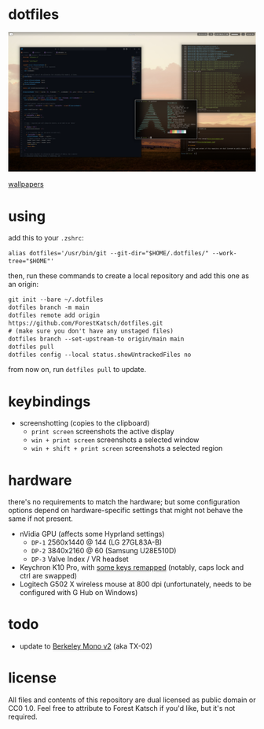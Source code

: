 # dotfiles

![example of this setup](pictures/example.png)

[wallpapers](pictures/)

# using

add this to your `.zshrc`:
```
alias dotfiles='/usr/bin/git --git-dir="$HOME/.dotfiles/" --work-tree="$HOME"'
```

then, run these commands to create a local repository and add this one as an origin:

```
git init --bare ~/.dotfiles
dotfiles branch -m main
dotfiles remote add origin https://github.com/ForestKatsch/dotfiles.git
# (make sure you don't have any unstaged files)
dotfiles branch --set-upstream-to origin/main main
dotfiles pull
dotfiles config --local status.showUntrackedFiles no
```

from now on, run `dotfiles pull` to update.

# keybindings

- screenshotting (copies to the clipboard)
  - `print screen` screenshots the active display
  - `win + print screen` screenshots a selected window
  - `win + shift + print screen` screenshots a selected region

# hardware

there's no requirements to match the hardware; but some configuration options depend on hardware-specific settings that might not behave the same if not present.

- nVidia GPU (affects some Hyprland settings)
  - `DP-1` 2560x1440 @ 144 (LG 27GL83A-B)
  - `DP-2` 3840x2160 @ 60 (Samsung U28E510D)
  - `DP-3` Valve Index / VR headset
- Keychron K10 Pro, with [some keys remapped](hardware/keyboard/keychron-k10-pro-keymap.json) (notably, caps lock and ctrl are swapped)
- Logitech G502 X wireless mouse at 800 dpi (unfortunately, needs to be configured with G Hub on Windows)

# todo

- update to [Berkeley Mono v2](https://x.com/usgraphics/status/1872300684131115267) (aka TX-02)

# license

All files and contents of this repository are dual licensed as public domain or CC0 1.0. Feel free to attribute to Forest Katsch if you'd like, but it's not required.